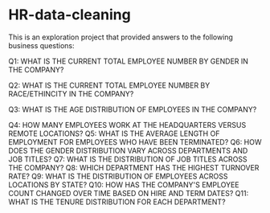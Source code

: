 # HR-data-cleaning
This is an exploration project that provided answers to the following business questions:

Q1: WHAT IS THE CURRENT TOTAL EMPLOYEE NUMBER BY GENDER IN THE COMPANY?

Q2: WHAT IS THE CURRENT TOTAL EMPLOYEE NUMBER BY RACE/ETHINCITY IN THE COMPANY?

Q3: WHAT IS THE AGE DISTRIBUTION OF EMPLOYEES IN THE COMPANY?

Q4: HOW MANY EMPLOYEES WORK AT THE HEADQUARTERS VERSUS REMOTE LOCATIONS?
Q5: WHAT IS THE AVERAGE LENGTH OF EMPLOYMENT FOR EMPLOYEES WHO HAVE BEEN TERMINATED?
Q6: HOW DOES THE GENDER DISTRIBUTION VARY ACROSS DEPARTMENTS AND JOB TITLES?
Q7: WHAT IS THE DISTRIBUTION OF JOB TITLES ACROSS THE COMPANY?
Q8: WHICH DEPARTMENT HAS THE HIGHEST TURNOVER RATE?
Q9: WHAT IS THE DISTRIBUTION OF EMPLOYEES ACROSS LOCATIONS BY STATE?
Q10: HOW HAS THE COMPANY'S EMPLOYEE COUNT CHANGED OVER TIME BASED ON HIRE AND TERM DATES?
Q11: WHAT IS THE TENURE DISTRIBUTION FOR EACH DEPARTMENT?
